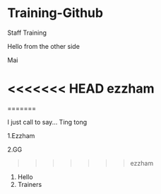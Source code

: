 # Training-Github
Staff Training



Hello from the other side

Mai


<<<<<<< HEAD
ezzham
=======
=======

I just call to say...
Ting tong

1.Ezzham

2.GG


>>>>>>> ezzham
1. Hello
2. Trainers

